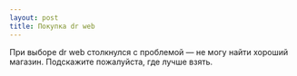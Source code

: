 ```yaml
---
layout: post 
title: Покупка dr web 
--- 
```

При выборе dr web столкнулся с проблемой — не могу найти хороший магазин. Подскажите пожалуйста, где лучше взять.